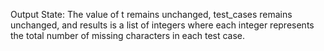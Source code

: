 Output State: The value of t remains unchanged, test_cases remains unchanged, and results is a list of integers where each integer represents the total number of missing characters in each test case.